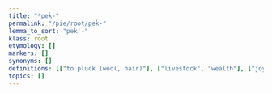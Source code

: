 ```yaml
---
title: "*peḱ-"
permalink: "/pie/root/peḱ-"
lemma_to_sort: "pek'-"
klass: root
etymology: []
markers: []
synonyms: []
definitions: [["to pluck (wool, hair)"], ["livestock", "wealth"], ["joyful", "pretty"]]
topics: []
---
```


